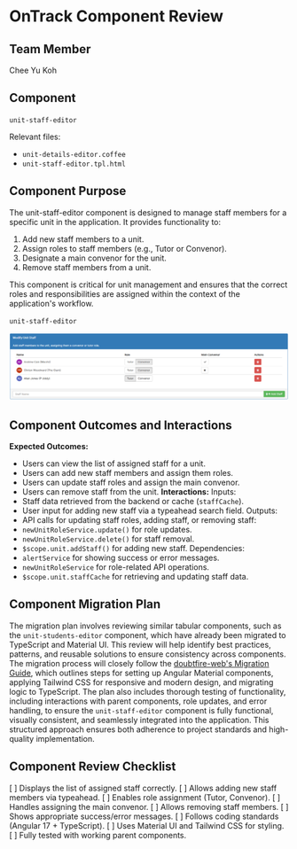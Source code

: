 # OnTrack Component Review

## Team Member

Chee Yu Koh

## Component

`unit-staff-editor`

Relevant files:

- `unit-details-editor.coffee`
- `unit-staff-editor.tpl.html`

## Component Purpose

The unit-staff-editor component is designed to manage staff members for a specific unit in the application. It provides functionality to:

1. Add new staff members to a unit.
2. Assign roles to staff members (e.g., Tutor or Convenor).
3. Designate a main convenor for the unit.
4. Remove staff members from a unit.

This component is critical for unit management and ensures that the correct roles and responsibilities are assigned within the context of the application's workflow.

`unit-staff-editor`

![unit-staff-editor](Resources/unit-staff-editor.png)

## Component Outcomes and Interactions

**Expected Outcomes:**

- Users can view the list of assigned staff for a unit.
- Users can add new staff members and assign them roles.
- Users can update staff roles and assign the main convenor.
- Users can remove staff from the unit.
**Interactions:**
Inputs:
- Staff data retrieved from the backend or cache (`staffCache`).
- User input for adding new staff via a typeahead search field.
Outputs:
- API calls for updating staff roles, adding staff, or removing staff:
- `newUnitRoleService.update()` for role updates.
- `newUnitRoleService.delete()` for staff removal.
- `$scope.unit.addStaff()` for adding new staff.
Dependencies:
- `alertService` for showing success or error messages.
- `newUnitRoleService` for role-related API operations.
- `$scope.unit.staffCache` for retrieving and updating staff data.

## Component Migration Plan

The migration plan involves reviewing similar tabular components, such as the `unit-students-editor` component, which have already been migrated to TypeScript and Material UI. This review will help identify best practices, patterns, and reusable solutions to ensure consistency across components. The migration process will closely follow the [doubtfire-web's Migration Guide](https://github.com/thoth-tech/doubtfire-web/blob/e70f4c7cd1395eaab942ee389788f75f92e985c9/MIGRATION-GUIDE.md), which outlines steps for setting up Angular Material components, applying Tailwind CSS for responsive and modern design, and migrating logic to TypeScript. The plan also includes thorough testing of functionality, including interactions with parent components, role updates, and error handling, to ensure the `unit-staff-editor` component is fully functional, visually consistent, and seamlessly integrated into the application. This structured approach ensures both adherence to project standards and high-quality implementation.

## Component Review Checklist

[ ] Displays the list of assigned staff correctly. 
[ ] Allows adding new staff members via typeahead. 
[ ] Enables role assignment (Tutor, Convenor). 
[ ] Handles assigning the main convenor.
[ ] Allows removing staff members.
[ ] Shows appropriate success/error messages.
[ ] Follows coding standards (Angular 17 + TypeScript).
[ ] Uses Material UI and Tailwind CSS for styling.
[ ] Fully tested with working parent components.
